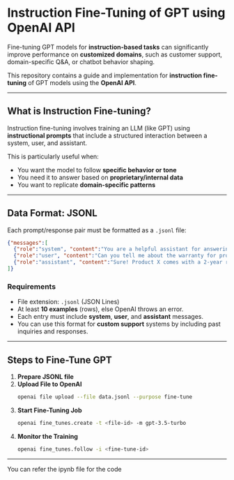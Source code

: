 # Instruction Fine-Tuning of GPT using OpenAI API

Fine-tuning GPT models for **instruction-based tasks** can significantly improve performance on **customized domains**, such as customer support, domain-specific Q&A, or chatbot behavior shaping.

This repository contains a guide and implementation for **instruction fine-tuning** of GPT models using the **OpenAI API**.

---

## What is Instruction Fine-tuning?

Instruction fine-tuning involves training an LLM (like GPT) using **instructional prompts** that include a structured interaction between a system, user, and assistant.

This is particularly useful when:

- You want the model to follow **specific behavior or tone**
- You need it to answer based on **proprietary/internal data**
- You want to replicate **domain-specific patterns**

---

##  Data Format: JSONL

Each prompt/response pair must be formatted as a `.jsonl` file:

```json
{"messages":[
  {"role":"system", "content":"You are a helpful assistant for answering product queries."},
  {"role":"user", "content":"Can you tell me about the warranty for product X?"},
  {"role":"assistant", "content":"Sure! Product X comes with a 2-year replacement warranty."}
]}
```

###  Requirements

- File extension: `.jsonl` (JSON Lines)
- At least **10 examples** (rows), else OpenAI throws an error.
- Each entry must include **system**, **user**, and **assistant** messages.
- You can use this format for **custom support** systems by including past inquiries and responses.

---


##  Steps to Fine-Tune GPT

1. **Prepare JSONL file**
2. **Upload File to OpenAI**
   ```bash
   openai file upload --file data.jsonl --purpose fine-tune
   ```
3. **Start Fine-Tuning Job**
   ```bash
   openai fine_tunes.create -t <file-id> -m gpt-3.5-turbo
   ```
4. **Monitor the Training**
   ```bash
   openai fine_tunes.follow -i <fine-tune-id>
   ```

---

You can refer the ipynb file for the code

